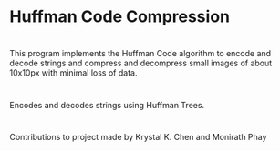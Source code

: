 # Huffman Code Compression
#
This program implements the Huffman Code algorithm to encode and decode strings and 
compress and decompress small images of about 10x10px with minimal loss of data.
#
Encodes and decodes strings using Huffman Trees.
#
Contributions to project made by Krystal K. Chen and Monirath Phay
